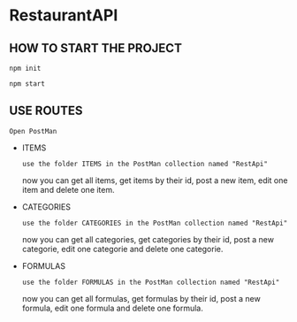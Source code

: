 # RestaurantAPI
 
## HOW TO START THE PROJECT
 
```
npm init
```
 
```
npm start
```
 
## USE ROUTES
 
```
Open PostMan
```
* ITEMS
  ```
  use the folder ITEMS in the PostMan collection named "RestApi"
  ```
  now you can get all items, get items by their id, post a new item, edit one item and delete one item.
  
* CATEGORIES
  ```
  use the folder CATEGORIES in the PostMan collection named "RestApi"
  ```
  now you can get all categories, get categories by their id, post a new categorie, edit one categorie and delete one categorie.
 
* FORMULAS
  ```
  use the folder FORMULAS in the PostMan collection named "RestApi"
  ```
  now you can get all formulas, get formulas by their id, post a new formula, edit one formula and delete one formula.